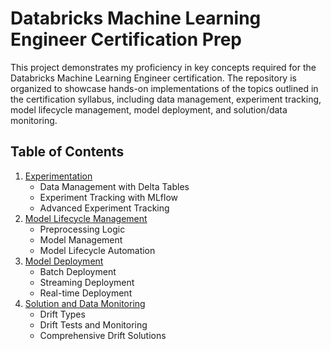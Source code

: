 # Databricks Machine Learning Engineer Certification Prep

This project demonstrates my proficiency in key concepts required for the Databricks Machine Learning Engineer certification. The repository is organized to showcase hands-on implementations of the topics outlined in the certification syllabus, including data management, experiment tracking, model lifecycle management, model deployment, and solution/data monitoring.

## Table of Contents

1. [Experimentation](#experimentation)
    - Data Management with Delta Tables
    - Experiment Tracking with MLflow
    - Advanced Experiment Tracking
2. [Model Lifecycle Management](#model-lifecycle-management)
    - Preprocessing Logic
    - Model Management
    - Model Lifecycle Automation
3. [Model Deployment](#model-deployment)
    - Batch Deployment
    - Streaming Deployment
    - Real-time Deployment
4. [Solution and Data Monitoring](#solution-and-data-monitoring)
    - Drift Types
    - Drift Tests and Monitoring
    - Comprehensive Drift Solutions
